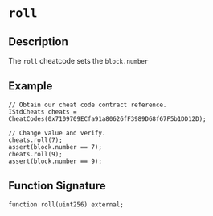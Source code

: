 # `roll`

## Description

The `roll` cheatcode sets the `block.number`

## Example

```solidity
// Obtain our cheat code contract reference.
IStdCheats cheats = CheatCodes(0x7109709ECfa91a80626fF3989D68f67F5b1DD12D);

// Change value and verify.
cheats.roll(7);
assert(block.number == 7);
cheats.roll(9);
assert(block.number == 9);
```

## Function Signature

```solidity
function roll(uint256) external;
```

